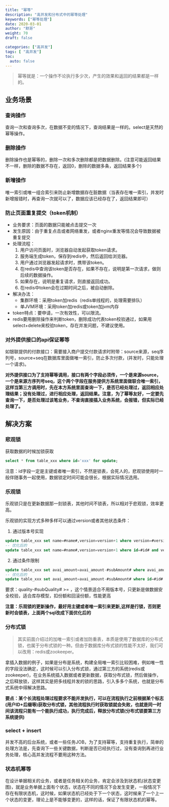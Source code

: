 ```yaml
---  
title: "幂等"  
description: "高并发和分布式中的幂等处理"  
keywords: ["幂等处理"]  
date: 2020-03-01
author: "默哥"  
weight: 70  
draft: false  

categories: ["高并发"]  
tags: [ "高并发"]  
toc:
  auto: false
---  
```

> 幂等就是：一个操作不论执行多少次，产生的效果和返回的结果都是一样的。

## 业务场景
### 查询操作
查询一次和查询多次，在数据不变的情况下，查询结果是一样的。select是天然的幂等操作。

### 删除操作
删除操作也是幂等的，删除一次和多次删除都是把数据删除。(注意可能返回结果不一样，删除的数据不存在，返回0，删除的数据多条，返回结果多个)

### 新增操作
唯一索引或唯一组合索引来防止新增数据存在脏数据（当表存在唯一索引，并发时新增报错时，再查询一次就可以了，数据应该已经存在了，返回结果即可）

### 防止页面重复提交（token机制）
* 业务要求：页面的数据只能被点击提交一次
* 发生原因：由于重复点击或者网络重发，或者nginx重发等情况会导致数据被重复提交
* 处理流程：
  1. 用户访问页面时，浏览器自动发起获取token请求。
  2. 服务端生成token，保存到redis中，然后返回给浏览器。
  3. 用户通过浏览器发起请求时，携带该token。
  4. 在redis中查询该token是否存在，如果不存在，说明是第一次请求，做则后续的数据操作。
  5. 如果存在，说明是重复请求，则直接返回成功。
  6. 在redis中token会在过期时间之后，被自动删除。
* 解决办法：
    * 集群环境：采用token加redis（redis单线程的，处理需要排队）
    * 单JVM环境：采用token加redis或token加jvm内存
* token特点：要申请，一次有效性，可以限流。
* redis要用删除操作来判断token，删除成功代表token校验通过，如果用select+delete来校验token，存在并发问题，不建议使用。

### 对外提供接口的api保证幂等
如银联提供的付款接口：需要接入商户提交付款请求时附带：source来源，seq序列号，source+seq在数据库里面做唯一索引，防止多次付款，(并发时，只能处理一个请求)。

**对外提供接口为了支持幂等调用，接口有两个字段必须传，一个是来源source，一个是来源方序列号seq，这个两个字段在服务提供方系统里面做联合唯一索引，这样当第三方调用时，先在本方系统里面查询一下，是否已经处理过，返回相应处理结果；没有处理过，进行相应处理，返回结果。注意，为了幂等友好，一定要先查询一下，是否处理过该笔业务，不查询直接插入业务系统，会报错，但实际已经处理了。**

## 解决方案
### 悲观锁
获取数据的时候加锁获取
```sql
select * from table_xxx where id='xxx' for update;
```
注意：id字段一定是主键或者唯一索引，不然是锁表，会死人的，悲观锁使用时一般伴随事务一起使用，数据锁定时间可能会很长，根据实际情况选用。

### 乐观锁
乐观锁只是在更新数据那一刻锁表，其他时间不锁表，所以相对于悲观锁，效率更高。

乐观锁的实现方式多种多样可以通过version或者其他状态条件：
1. 通过版本号实现
```sql
update table_xxx set name=#name#,version=version+1 where version=#version#;
-- 优化后的
update table_xxx set name=#name#,version=version+1 where id=#id# and version=#version#;
```
2. 通过条件限制
```sql
update table_xxx set avai_amount=avai_amount-#subAmount# where avai_amount-#subAmount# >= 0;
-- 优化后的
update table_xxx set avai_amount=avai_amount-#subAmount# where id=#id# and avai_amount-#subAmount# >= 0
```
要求：quality-#subQuality# >= ，这个情景适合不用版本号，只更新是做数据安全校验，适合库存模型，扣份额和回滚份额，性能更高

**注意：乐观锁的更新操作，最好用主键或者唯一索引来更新,这样是行锁，否则更新时会锁表，上面两个sql改成下面优化后的**

### 分布式锁
> 其实前面介绍过的加唯一索引或者加防重表，本质是使用了数据库的分布式锁，也属于分布式锁的一种。但由于数据库分布式锁的性能不太好，我们可以改用：redis或zookeeper。

拿插入数据的例子，如果是分布是系统，构建全局唯一索引比较困难，例如唯一性的字段没法确定，这时候可以引入分布式锁，通过第三方的系统(redis或zookeeper)，在业务系统插入数据或者更新数据，获取分布式锁，然后做操作，之后释放锁，这样其实是把多线程并发的锁的思路，引入多多个系统，也就是分布式系统中得解决思路。

**要点：某个长流程处理过程要求不能并发执行，可以在流程执行之前根据某个标志(用户ID+后缀等)获取分布式锁，其他流程执行时获取锁就会失败，也就是同一时间该流程只能有一个能执行成功，执行完成后，释放分布式锁(分布式锁要第三方系统提供)**

### select + insert
并发不高的后台系统，或者一些任务JOB，为了支持幂等，支持重复执行，简单的处理方法是，先查询下一些关键数据，判断是否已经执行过，没有查询到再进行业务处理，核心高并发流程不要用这种方法。

### 状态机幂等
在设计单据相关的业务，或者是任务相关的业务，肯定会涉及到状态机(状态变更图)，就是业务单据上面有个状态，状态在不同的情况下会发生变更，一般情况下存在有限状态机，这时候，如果状态机已经处于下一个状态，这时候来了一个上一个状态的变更，理论上是不能够变更的，这样的话，保证了有限状态机的幂等。
